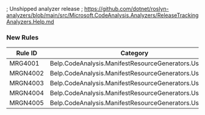 ﻿; Unshipped analyzer release
; https://github.com/dotnet/roslyn-analyzers/blob/main/src/Microsoft.CodeAnalysis.Analyzers/ReleaseTrackingAnalyzers.Help.md

### New Rules

Rule ID | Category | Severity | Notes
--------|----------|----------|-------
MRG4001 | Belp.CodeAnalysis.ManifestResourceGenerators.UserError | Error | SourceGenerators
MRGN4002 | Belp.CodeAnalysis.ManifestResourceGenerators.UserError | Error | ManifestResourcesGenerator
MRGN4003 | Belp.CodeAnalysis.ManifestResourceGenerators.UserError | Error | ManifestResourcesGenerator
MRGN4004 | Belp.CodeAnalysis.ManifestResourceGenerators.UserError | Error | ManifestResourcesGenerator
MRGN4005 | Belp.CodeAnalysis.ManifestResourceGenerators.UserError | Error | ManifestResourcesGenerator
